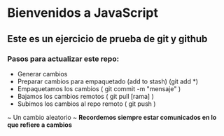 # Bienvenidos a JavaScript

## Este es un ejercicio de prueba de git y github

### Pasos para actualizar este repo:

- Generar cambios
- Preparar cambios para empaquetado (add to stash) (git add \*)
- Empaquetamos los cambios ( git commit -m "mensaje" )
- Bajamos los cambios remotos ( git pull [rama] )
- Subimos los cambios al repo remoto ( git push )

~ Un cambio aleatorio ~
**Recordemos siempre estar comunicados en lo que refiere a cambios**
